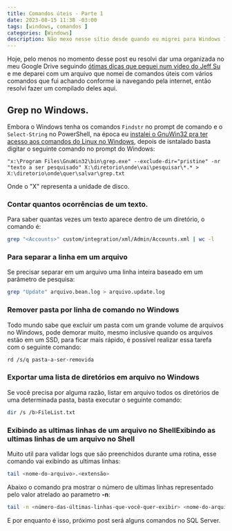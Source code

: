 ```yaml
---
title: Comandos úteis - Parte 1
date: 2023-08-15 11:38 -03:00
tags: [windows, comandos ]
categories: [Windows]
description: Não mexo nesse sítio desde quando eu migrei para Windows 10 e agora no Windows 11.
---
```



Hoje, pelo menos no momento desse post eu resolvi dar uma organizada no meu Google Drive seguindo [ótimas dicas que peguei num vídeo do Jeff Su](https://www.youtube.com/watch?v=MM-MPS57qKA "ótimas dicas que peguei num vídeo do Jeff Su") e me deparei com um arquivo que nomei de comandos úteis com vários comandos que fui achando conforme ia navegando pela internet, então resolvi fazer um compilado deles aqui.

## Grep no Windows.

Embora o Windows tenha os comandos `Findstr` no prompt de comando e o `Select-String` no PowerShell, na época eu [instalei o GnuWin32 pra ter acesso aos comandos do Linux no Windows](https://gnuwin32.sourceforge.net/ "instalei o GnuWin32 pra ter acesso aos comandos do Linux no Windows"), depois de isntalado basta digitar o seguinte comando no prompt do Windows:

```shell
"x:\Program Files\GnuWin32\bin\grep.exe" --exclude-dir="pristine" -nr "texto a ser pesquisado" X:\diretorio\onde\vai\pesquisar\*.* > X:\diretorio\onde\quer\salvar\grep.txt
```

Onde o "X" representa a unidade de disco.

### Contar quantos ocorrências de um texto.

Para saber quantas vezes um texto aparece dentro de um diretório, o comando é:

```bash
grep "<Accounts>" custom/integration/xml/Admin/Accounts.xml | wc -l
```

### Para separar a linha em um arquivo

Se precisar separar em um arquivo uma linha inteira baseado em um parâmetro de pesquisa:

```bash
grep "Update" arquivo.bean.log > arquivo.update.log
```

### Remover pasta por linha de comando no Windows

Todo mundo sabe que excluir um pasta com um grande volume de arquivos no Windows, pode demorar muito, mesmo inclusive quando os arquivos estão em um SSD, para ficar mais rápido, é possível realizar essa tarefa com o seguinte comando:

```bash
rd /s/q pasta-a-ser-removida
```

### Exportar uma lista de diretórios em arquivo no Windows

Se você precisa por alguma razão, listar em arquivo todos os diretórios de uma determinada pasta, basta executar o seguinte comando:

```bash
dir /s /b>FileList.txt
```

### Exibindo as ultimas linhas de um arquivo no ShellExibindo as ultimas linhas de um arquivo no Shell

Muito util para validar logs que são preenchidos durante uma rotina, esse comando vai exibindo as ultimas linhas:

```bash
tail <nome-do-arquivo>.<extensão>
```
Abaixo o comando pra mostrar o número de ultimas linhas representado pelo valor atrelado ao parametro **-n**:

```bash
tail -n <número-das-últimas-linhas-que-você-quer-exibir> <nome-do-arquivo>.<extensão>
```

E por enquanto é isso, próximo post será alguns comandos no SQL Server.
